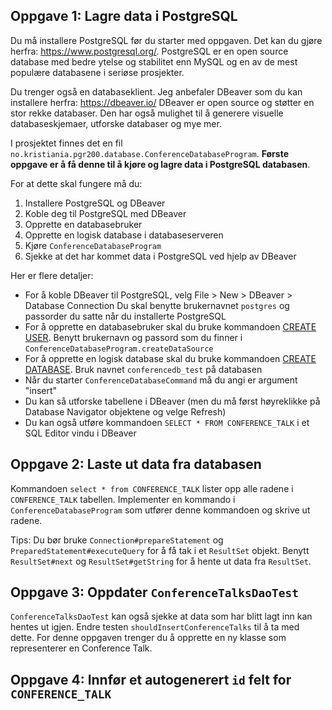 
## Oppgave 1: Lagre data i PostgreSQL


Du må installere PostgreSQL før du starter med oppgaven. Det kan du gjøre herfra: https://www.postgresql.org/. PostgreSQL er en open source database med bedre ytelse og stabilitet enn MySQL og en av de mest populære databasene i seriøse prosjekter.

Du trenger også en databaseklient. Jeg anbefaler DBeaver som du kan installere herfra: https://dbeaver.io/ DBeaver er open source og støtter en stor rekke databaser. Den har også mulighet til å generere visuelle databaseskjemaer, utforske databaser og mye mer.

I prosjektet finnes det en fil `no.kristiania.pgr200.database.ConferenceDatabaseProgram`. **Første oppgave er å få denne til å kjøre og lagre data i PostgreSQL databasen**.

For at dette skal fungere må du:

1. Installere PostgreSQL og DBeaver
2. Koble deg til PostgreSQL med DBeaver
3. Opprette en databasebruker
4. Opprette en logisk database i databaseserveren
5. Kjøre `ConferenceDatabaseProgram`
6. Sjekke at det har kommet data i PostgreSQL ved hjelp av DBeaver

Her er flere detaljer:

* For å koble DBeaver til PostgreSQL, velg File > New > DBeaver > Database Connection
  Du skal benytte brukernavnet `postgres` og passorder du satte når du installerte PostgreSQL
* For å opprette en databasebruker skal du bruke kommandoen [CREATE USER](https://www.postgresql.org/docs/current/static/sql-createuser.html).
  Benytt brukernavn og passord som du finner i `ConferenceDatabaseProgram.createDataSource`
* For å opprette en logisk database skal du bruke kommandoen [CREATE DATABASE](https://www.postgresql.org/docs/current/static/sql-createdatabase.html).
  Bruk navnet `conferencedb_test` på databasen
* Når du starter `ConferenceDatabaseCommand` må du angi er argument "insert"
* Du kan så utforske tabellene i DBeaver (men du må først høyreklikke på Database Navigator objektene og velge Refresh)
* Du kan også utføre kommandoen `SELECT * FROM CONFERENCE_TALK` i et SQL Editor vindu i DBeaver


## Oppgave 2: Laste ut data fra databasen

Kommandoen `select * from CONFERENCE_TALK` lister opp alle radene i `CONFERENCE_TALK` tabellen. Implementer en kommando i `ConferenceDatabaseProgram` som utfører denne kommandoen og skrive ut radene.

Tips: Du bør bruke `Connection#prepareStatement` og `PreparedStatement#executeQuery` for å få tak i et `ResultSet` objekt. Benytt `ResultSet#next` og `ResultSet#getString` for å hente ut data fra `ResultSet`.


## Oppgave 3: Oppdater `ConferenceTalksDaoTest`

`ConferenceTalksDaoTest` kan også sjekke at data som har blitt lagt inn kan hentes ut igjen. Endre testen `shouldInsertConferenceTalks` til å ta med dette. For denne oppgaven trenger du å opprette en ny klasse som representerer en Conference Talk.

## Oppgave 4: Innfør et autogenerert `id` felt for `CONFERENCE_TALK`




